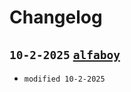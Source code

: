 # Changelog

## `10-2-2025` [`alfaboy`](`https://github.com/TUDelft-books/QLabDelft`)
- `modified 10-2-2025` [](https://github.com/TUDelft-books/QLabDelft)

